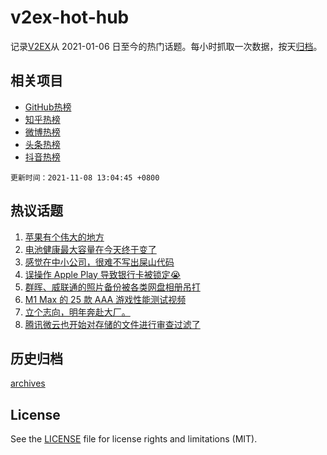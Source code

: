 # v2ex-hot-hub

 记录[V2EX](https://www.v2ex.com/)从 2021-01-06 日至今的热门话题。每小时抓取一次数据，按天[归档](archives)。
 
 ## 相关项目

- [GitHub热榜](https://github.com/snaildev/github-hot-hub)
- [知乎热榜](https://github.com/snaildev/zhihu-hot-hub)
- [微博热榜](https://github.com/snaildev/weibo-hot-hub)
- [头条热榜](https://github.com/snaildev/toutiao-hot-hub)
- [抖音热榜](https://github.com/snaildev/douyin-hot-hub)


 `更新时间：2021-11-08 13:04:45 +0800`

## 热议话题

1. [苹果有个伟大的地方](https://www.v2ex.com/t/813776)
1. [电池健康最大容量在今天终于变了](https://www.v2ex.com/t/813741)
1. [感觉在中小公司，很难不写出屎山代码](https://www.v2ex.com/t/813782)
1. [误操作 Apple Play 导致银行卡被锁定😭](https://www.v2ex.com/t/813701)
1. [群晖、威联通的照片备份被各类网盘相册吊打](https://www.v2ex.com/t/813713)
1. [M1 Max 的 25 款 AAA 游戏性能测试视频](https://www.v2ex.com/t/813632)
1. [立个志向，明年奔赴大厂。](https://www.v2ex.com/t/813651)
1. [腾讯微云也开始对存储的文件进行审查过滤了](https://www.v2ex.com/t/813675)

## 历史归档

[archives](archives)

## License

See the [LICENSE](LICENSE) file for license rights and limitations (MIT).
